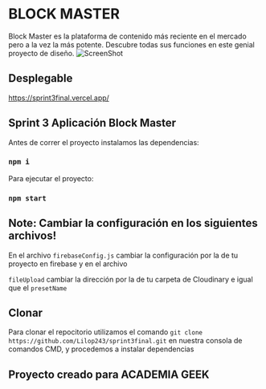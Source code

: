 # BLOCK MASTER 

Block Master es la plataforma de contenido más reciente en el mercado pero a la vez la más potente. Descubre todas sus funciones en este genial proyecto de diseño.
![ScreenShot](public/git.png)
## Desplegable
https://sprint3final.vercel.app/

## Sprint 3 Aplicación Block Master

Antes de correr el proyecto instalamos las dependencias:

### `npm i`

Para ejecutar el proyecto:

### `npm start`



## **Note: Cambiar la configuración en los siguientes archivos!**

En el archivo `firebaseConfig.js` cambiar la configuración por la de tu proyecto en firebase y en el archivo

`fileUpload` cambiar la dirección por la de tu carpeta de Cloudinary e igual que el `presetName` 

## Clonar 
 
Para clonar el repocitorio utilizamos el comando `git clone https://github.com/Lilop243/sprint3final.git` en nuestra consola de comandos CMD, y procedemos a instalar dependencias 

## Proyecto creado para ACADEMIA GEEK


